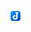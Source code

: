 

![app_images/resizable/961b875f-24ac-402f-9b76-37e2d4f03a6c/house_500.jpg.png](unnamed_9a1de644815e46d1bb8faa1837f8a88b.png)